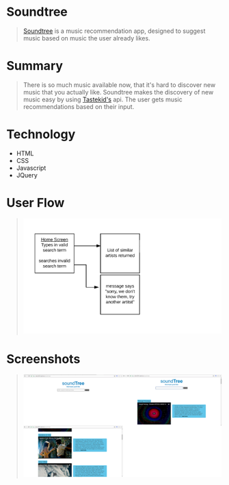 <!-- <h2>soundTree</h2>
<p> First portfolio project for <a href="https://www.thinkful.com/">Thinkful</a>. <a href="https://allen30331.github.io/sound-tree/">soundTree</a> is a music recommendation app, designed to suggest music based on music the user already likes.</p>
<img src="assets/images/sound-tree-screenshot.png">

<h2>Summary</h2>
<p>There is so much music available now, that it's hard to discover new music that you actually like. soundTree makes the discovery of new music easy by using <a href="https://www.tastekid.com/">Tastekid's</a> api. The user gets music recommendations based on their input.</p> 

<h2>Technology</h2>
<ul>
	<li>HTML</li>
	<li>CSS</li>
	<li>Javascript</li>
	<li>JQuery</li>
</ul> -->

# Soundtree

> [Soundtree](https://allen30331.github.io/sound-tree/) is a music recommendation app, designed to suggest music based on music the user already likes.  


# Summary

> There is so much music available now, that it's hard to discover new music that you actually like. Soundtree makes the discovery of new music easy by using [Tastekid's](https://www.tastekid.com/) api. The user gets music recommendations based on their input.


# Technology

* HTML
* CSS
* Javascript
* JQuery


# User Flow

> ![image](./assets/images/user-flow.png)

# Screenshots

> ![image](./assets/images/sound-tree-screenshot.png)